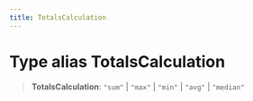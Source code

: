```yaml
---
title: TotalsCalculation
---
```


# Type alias TotalsCalculation

> **TotalsCalculation**: `"sum"` \| `"max"` \| `"min"` \| `"avg"` \| `"median"`
